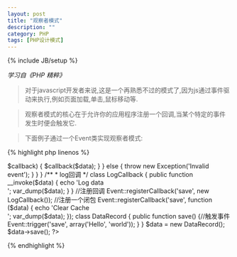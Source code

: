 ```yaml
---
layout: post
title: "观察者模式"
description: ""
category: PHP
tags: [PHP设计模式]
---
```

{% include JB/setup %}

*学习自《PHP 精粹》*

>对于javascript开发者来说,这是一个再熟悉不过的模式了,因为js通过事件驱动来执行,例如页面加载,单击,鼠标移动等.

>观察者模式的核心在于允许你的应用程序注册一个回调,当某个特定的事件发生时便会触发它.

>下面例子通过一个Event类实现观察者模式:

{% highlight php linenos %}
<?php
/**
 * Event 类
 * 
 * 使用Event类,你可以为某个事件注册回调函数
 */
class Event {

    /**
     * @static
     * @var array 键值对数组,键作为事件,值是存储事件的回调数组
     */
    static protected $callbacks = array();

    /**
     * 注册一个回调
     * 
     * @param string $eventName 事件的名字
     * @param mixed $callback 回调
     * @return NULL
     * @throws  Exception
     */
    static public function registerCallback($eventName, $callback) {
        if (!is_callable($callback)) {
            throw new Exception('Invalid callback');
        }
        $eventName = strtolower($eventName);
        self::$callbacks[$eventName][] = $callback;
    }

    /**
     * 触发一个事件
     * 
     * @param string $eventName 事件名称
     * @param mixed $data 传递给回调函数的数据
     * @return NULL
     * @throws  Exception
     */
    static public function trigger($eventName, $data) {
        $eventName = strtolower($eventName);
        if (isset(self::$callbacks[$eventName])) {
            foreach (self::$callbacks[$eventName] as $key => $callback) {
                $callback($data);
            }
        } else {
            throw new Exception('Invalid event');
        }
    }
}

/**
 * log回调
 */
class LogCallback {
    public function __invoke($data) {
        echo 'Log data<br />';
        var_dump($data);
    }
}

//注册回调
Event::registerCallback('save', new LogCallback());
//注册一个闭包
Event::registerCallback('save', function ($data) {
                                    echo 'Clear Cache<br />';
                                    var_dump($data);
                                });
class DataRecord {
    public function save() {//触发事件
        Event::trigger('save', array('Hello', 'world'));
    }
}

$data = new DataRecord();
$data->save();
?>
{% endhighlight %}